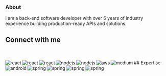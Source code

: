 ### About
I am a back-end software developer with over 6 years of industry experience building production-ready APIs and solutions.
<br>
## Connect with me
<br>
<br>
## Expertise
<img align="left" alt="react" src="https://img.shields.io/badge/Go-00ADD8?style=for-the-badge&logo=go&logoColor=white" />

<img align="left" alt="react" src="https://img.shields.io/badge/Java-ED8B00?style=for-the-badge&logo=java&logoColor=white" />

<img align="left" alt="react" src="https://img.shields.io/badge/Spring-6DB33F?style=for-the-badge&logo=spring&logoColor=white" />

<img align="left" alt="nodejs" src="https://img.shields.io/badge/Spring_Boot-F2F4F9?style=for-the-badge&logo=spring-boot" />

<img align="left" alt="nodejs" src="https://img.shields.io/badge/Spring_Boot-F2F4F9?style=for-the-badge&logo=spring-boot" />

<img align="left" alt="aws" src="https://img.shields.io/badge/PLSQL-F80000?style=for-the-badge&logo=oracle&logoColor=black" />

<img align="left" alt="medium" src="https://img.shields.io/badge/postgres-%23316192.svg?&style=for-the-badge&logo=postgresql&logoColor=white" />

<img align="left" alt="android" src="https://img.shields.io/badge/MySQL-005C84?style=for-the-badge&logo=mysql&logoColor=white" />

<img align="left" alt="spring" src="https://img.shields.io/badge/Apache_Kafka-231F20?style=for-the-badge&logo=apache-kafka&logoColor=white" />

<img align="left" alt="spring" src="https://img.shields.io/badge/Amazon_AWS-FF9900?style=for-the-badge&logo=amazonaws&logoColor=white" />

<img align="left" alt="spring" src="https://img.shields.io/badge/Amazon_AWS-FF9900?style=for-the-badge&logo=amazonaws&logoColor=white" />

<img align="left" alt="spring" src="https://img.shields.io/badge/Docker-2CA5E0?style=for-the-badge&logo=docker&logoColor=white" />

<br>
<br>
